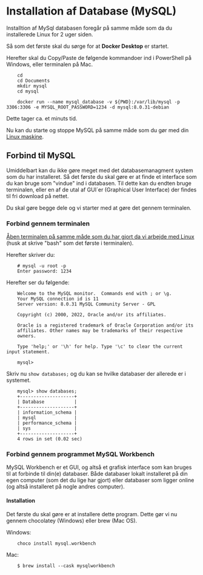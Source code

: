 <!-- JS use if these pages are used as githubpages. can be deleted if used elsewhere -->
<script src="https://code.jquery.com/jquery-3.2.1.min.js"></script>
<script src="../script.js"></script> 

# Installation af Database (MySQL)
Installtion af MySql databasen foregår på samme måde som da du installerede Linux for 2 uger siden.     

Så som det første skal du sørge for at **Docker Desktop** er startet. 

Herefter skal du Copy/Paste de følgende kommandoer ind i PowerShell på Windows, eller terminalen på Mac. 

```
	cd 
	cd Documents
	mkdir mysql
	cd mysql
	
	docker run --name mysql_database -v ${PWD}:/var/lib/mysql -p 3306:3306 -e MYSQL_ROOT_PASSWORD=1234 -d mysql:8.0.31-debian
``` 
Dette tager ca. et minuts tid.    

Nu kan du starte og stoppe MySQL på samme måde som du gør med din [Linux maskine](https://techkea.github.io/f23/materialer/installationer.html). 

## Forbind til MySQL
Umiddelbart kan du ikke gøre meget med det databasemanagment system som du har installeret. Så det første du skal gøre er at finde et interface som du kan bruge som "vindue" ind i databasen. Til dette kan du endten bruge terminalen, eller en af de utal af GUI´er (Graphical User Interface) der findes til fri download på nettet.

Du skal gøre begge dele og vi starter med at gøre det gennem terminalen. 

### Forbind gennem terminalen
[Åben terminalen på samme måde som du har gjort da vi arbejde med Linux](https://techkea.github.io/f23/materialer/installationer.html#%C3%A5ben-terminalen-i-linux) (husk at skrive "bash" som det første i terminalen).

Herefter skriver du:

```
	# mysql -u root -p
	Enter password: 1234
```
Herefter ser du følgende:

```
	Welcome to the MySQL monitor.  Commands end with ; or \g.
	Your MySQL connection id is 11
	Server version: 8.0.31 MySQL Community Server - GPL

	Copyright (c) 2000, 2022, Oracle and/or its affiliates.

	Oracle is a registered trademark of Oracle Corporation and/or its
	affiliates. Other names may be trademarks of their respective
	owners.

	Type 'help;' or '\h' for help. Type '\c' to clear the current input statement.

	mysql> 
```

Skriv nu ````show databases;```` og du kan se hvilke databaser der allerede er i systemet. 

```
	mysql> show databases;
	+--------------------+
	| Database           |
	+--------------------+
	| information_schema |
	| mysql              |
	| performance_schema |
	| sys                |
	+--------------------+
	4 rows in set (0.02 sec)

```

### Forbind gennem programmet MySQL Workbench
MySQL Workbench er et GUI, og altså et grafisk interface som kan bruges til at forbinde til din(e) databaser. Både databaser lokalt installeret på din egen computer (som det du lige har gjort) eller databaser som ligger online (og altså installeret på nogle andres computer).


#### Installation
Det første du skal gøre er at installere dette program. Dette gør vi nu gennem chocolatey (Windows) eller brew (Mac OS).

Windows: 

```
	choco install mysql.workbench
```

Mac:

```
	$ brew install --cask mysqlworkbench

```







